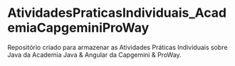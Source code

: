 # AtividadesPraticasIndividuais_AcademiaCapgeminiProWay
Repositório criado para armazenar as Atividades Práticas Individuais sobre Java da Academia Java &amp; Angular da Capgemini &amp; ProWay.
